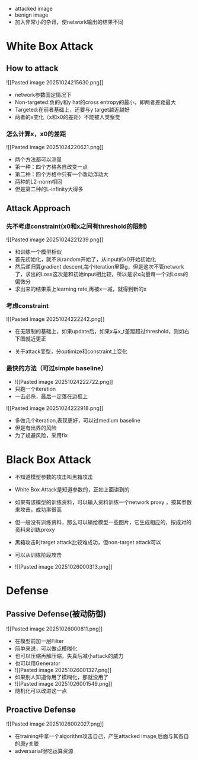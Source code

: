 - attacked image
- benign image
- 加入非常小的杂讯，使network输出的结果不同

# White Box Attack

## How to attack
![[Pasted image 20251024215630.png]]
- network参数固定情况下
- Non-targeted:负的y和y hat的cross entropy的最小，即两者差距最大
- Targeted:在前者基础上，还要与y target越近越好
- 两者的x变化（x和x0的差距）不能被人类察觉

### 怎么计算x，x0的差距

![[Pasted image 20251024220621.png]]
- 两个方法都可以测量
- 第一种：四个方格各自改变一点
- 第二种：四个方格中只有一个改动浮动大
- 两种的L2-norm相同
- 但是第二种的L-infinity大得多

## Attack Approach

### 先不考虑constraint(x0和x之间有threshold的限制)
![[Pasted image 20251024221239.png]]
- 和训练一个模型相似
- 首先初始化，就不从random开始了，从input的x0开始初始化
- 然后递归算gradient descent,每个iteration里算g，但是这次不管network了，求出的Loss这次是和初始input相比较，所以是求x向量每一个对Loss的偏微分
- 求出来的结果乘上learning rate,再被x一减，就得到新的x

### 考虑constraint

![[Pasted image 20251024222242.png]]

- 在无限制的基础上，如果update后，如果x与x_t差距超过threshold，则如右下图就近更正

- 关于attack变型，分optimize和constraint上变化

### 最快的方法（可过simple baseline）

- ![[Pasted image 20251024222722.png]]
- 只跑一个iteration
- 一击必杀，最后一定落在边框上

![[Pasted image 20251024222918.png]]
- 多做几个iteration,表现更好，可以过medium baseline
- 但是有出界的风险
- 为了规避风险，采用fix

# Black Box Attack

- 不知道模型参数的攻击叫黑箱攻击
- White Box Attack是知道参数的，正如上面讲到的

- 如果有该模型的训练资料，可以输入资料训练一个network proxy ，按其参数来攻击，成功率很高
- 但一般没有训练资料，那么可以输给模型一些图片，它生成相应的，按成对的资料来训练proxy
- 黑箱攻击时target attack比较难成功，但non-target attack可以


- 可以从训练阶段攻击
- ![[Pasted image 20251026000313.png]]

# Defense

## Passive Defense(被动防御)

![[Pasted image 20251026000811.png]]
- 在模型前加一层Filter
- 简单来说，可以做点模糊化
- 也可以压缩再解压缩，失真后减小attack的威力
- 也可以用Generator
- ![[Pasted image 20251026001327.png]]
- 如果别人知道你用了模糊化，那就没用了
- ![[Pasted image 20251026001549.png]]
- 随机化可以改进这一点

## Proactive Defense

![[Pasted image 20251026002027.png]]
- 在training中拿一个algorithm攻击自己，产生attacked image,后面与其各自的原y关联
- adversarial很吃运算资源